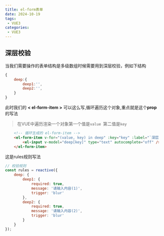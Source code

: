 ```yaml
---
title: el-form表单
date: 2024-10-19
tags:
 - VUE3
categories: 
 - VUE3
---
```



## 深层校验

当我们需要操作的表单结构是多级数组时候需要用到深层校验，例如下结构
```js
{
    deep:{
        deep1:'',
        deep2:'',
    }
}
```
此时我们的 **< el-form-item >** 可以这么写,循环遍历这个对象,重点就是这个**prop**的写法
>在VUE中遍历渲染一个对象第一个值是`value `第二值是`key`

```html
    <!-- 循环生成的 el-form-item -->
    <el-form-item v-for="(value, key) in deep" :key="key" :label="`深层校验${key}:`" :prop="`deep.${key}`">
        <el-input v-model="deep[key]" type="text" autocomplete="off" />
    </el-form-item>
```

这是rules规则写法

```js
// 校验规则
const rules = reactive({
    deep: {
        deep1: {
            required: true,
            message: '请输入内容(1)',
            trigger: 'blur'
        },
        deep2: {
            required: true,
            message: '请输入内容(2)',
            trigger: 'blur'
        }
    }
});
```



